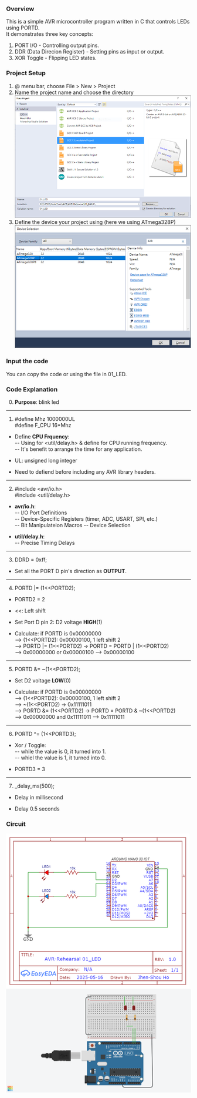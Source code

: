 ### Overview
This is a simple AVR microcontroller program written in C that controls LEDs using PORTD.  
It demonstrates three key concepts:  
1. PORT I/O - Controlling output pins.
2. DDR (Data Direcion Register) - Setting pins as input or output.
3. XOR Toggle - Flipping LED states.

### Project Setup
1. @ menu bar, choose File > New > Project
2. Name the project name and choose the directory   
![Name Project](Create_Project.PNG)
3. Define the device your project using (here we using ATmega328P)
![Device Select](Device_Select.PNG)

### Input the code
You can copy the code or using the file in 01_LED.

### Code Explanation
0. **Purpose**: blink led

---
1.  #define Mhz 1000000UL  
    #define F_CPU 16*Mhz

- Define **CPU Frquency**:  
-- Using for <util/delay.h> & define for CPU running frequency.   
-- It's benefit to arrange the time for any application.

- UL: unsigned long integer
- Need to defiend before including any AVR library headers.

---
2.  #include <avr/io.h>  
    #include <util/delay.h>

- **avr/io.h**:   
-- I/O Port Definitions  
-- Device-Specific Registers (timer, ADC, USART, SPI, etc.)  
-- Bit Manipulateion Macros
-- Device Selection

- **util/delay.h**:  
-- Precise Timing Delays

---
3. DDRD = 0xff;

- Set all the PORT D pin's direction as **OUTPUT**.

---
4. PORTD |= (1<<PORTD2);

- PORTD2 = 2

- <<: Left shift

- Set Port D pin 2: D2 voltage **HIGH**(1)

- Calculate: if PORTD is 0x00000000  
--> (1<<PORTD2): 0x00000100, 1 left shift 2  
--> PORTD |= (1<<PORTD2) -> PORTD = PORTD | (1<<PORTD2)  
--> 0x00000000 or 0x00000100
--> 0x00000100 

---
5. PORTD &= ~(1<<PORTD2);

- Set D2 voltage **LOW**(0)

- Calculate: if PORTD is 0x00000000  
--> (1<<PORTD2): 0x00000100, 1 left shift 2   
--> ~(1<<PORTD2) -> 0x11111011   
--> PORTD &= (1<<PORTD2) -> PORTD = PORTD & ~(1<<PORTD2)  
--> 0x00000000 and 0x11111011
--> 0x11111011

---
6. PORTD ^= (1<<PORTD3);

- Xor / Toggle:  
-- while the value is 0, it turned into 1.  
-- whiel the value is 1, it turned into 0.

- PORTD3 = 3

---

7. _delay_ms(500);

- Delay in millisecond

- Delay 0.5 seconds


### Circuit
![Project Circuit](Schematic_Arduino_NANO_01_LED_2025-05-16.png)
![TinkerCad Circuit](01_LED_Circuit_TinkerCad.png)
